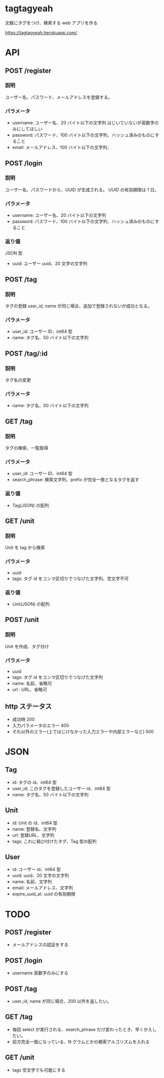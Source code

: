 # tagtagyeah
文献にタグをつけ、検索する web アプリを作る

https://tagtagyeah.herokuapp.com/

# API
## POST /register
### 説明
ユーザー名、パスワード、メールアドレスを登録する。

### パラメータ
- username: ユーザー名、20 バイト以下の文字列
  はじいていないが英数字のみにしてほしい
- password: パスワード、100 バイト以下の文字列、ハッシュ済みのものにすること
- email: メールアドレス、100 バイト以下の文字列、

## POST /login
### 説明
ユーザー名、パスワードから、UUID が生成される。
UUID の有効期限は 1 日。

### パラメータ
- username: ユーザー名、20 バイト以下の文字列
- password: パスワード、100 バイト以下の文字列、ハッシュ済みのものにすること

### 返り値
JSON 型
- uuid: ユーザー uuid、20 文字の文字列

## POST /tag
### 説明
タグの登録
user_id, name が同じ場合、追加で登録されないが成功となる。

### パラメータ
- user_id: ユーザー ID、int64 型
- name: タグ名、50 バイト以下の文字列

## POST /tag/:id
### 説明
タグ名の変更

### パラメータ
- name: タグ名、50 バイト以下の文字列

## GET /tag
### 説明
タグの検索、一覧取得

### パラメータ
- user_id: ユーザー ID、int64 型
- search_phrase: 検索文字列、prefix が完全一致となるタグを返す

### 返り値
- Tag(JSON) の配列

## GET /unit
### 説明
Unit を tag から検索

### パラメータ
- uuid
- tags: タグ id をコンマ区切りでつなげた文字列、空文字不可

### 返り値
- Unit(JSON) の配列

## POST /unit
### 説明
Unit を作成、タグ付け

### パラメータ
- uuid
- tags: タグ id をコンマ区切りでつなげた文字列
- name: 名前、省略可
- url : URL、省略可

## http ステータス
- 成功時 200
- 入力パラメータのエラー 400
- それ以外のエラー(上ではじけなかった入力エラーや内部エラーなど) 500

# JSON
## Tag
- id: タグの id、int64 型
- user_id: このタグを登録したユーザー id、int64 型
- name: タグ名、50 バイト以下の文字列

## Unit
- id: Unit の id、int64 型
- name: 登録名、文字列
- url: 登録URL、文字列
- tags: これに結び付けたタグ、Tag 型の配列

## User
- id: ユーザー id、int64 型
- uuid: uuid、20 文字の文字列
- name: 名前、文字列
- email: メールアドレス、文字列
- expire_uuid_at: uuid の有効期限

# TODO
## POST /register
- メールアドレスの認証をする

## POST /login
- username 英数字のみにする

## POST /tag
- user_id, name が同じ場合、200 以外を返したい。

## GET /tag
- 毎回 select が実行される、search_phrase だけ変わったとき、早くかえしたい。
- 前方完全一致になっている、N グラムとかの検索アルゴリズムを入れる

## GET /unit
- tags 空文字でも可能にする
